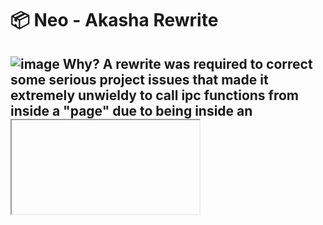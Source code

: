 # 📦 Neo - Akasha Rewrite
![image](https://user-images.githubusercontent.com/98726245/216891610-6acbfb88-6da3-44c1-aadd-35a80f14009b.png)
Why? A rewrite was required to correct some serious project issues that made it extremely unwieldy to call ipc functions from inside a "page" due to being inside an <iframe>
---
## Parity Checklist
* Search ✅ (Exact Match, RegEx, Fuzzy Search!)
* Characters ✅
* Weapons 🏗️ (0%)
* Artifacts
* Materials
* Food
* Animals
* Enemies
* Theme-ing
* Linkables

## Goals
* [Genshin Optimizer](https://frzyc.github.io/genshin-optimizer/)-like G.O.O.D. db & management
* [Genshin Optimizer](https://frzyc.github.io/genshin-optimizer/)-like character optimization features
* Built-in OCR for character, weapon, and artifact scanning
---
## Differences

* "Page"-accents now apply to the sidebar
* "Page" fade-out now functions correctly
* "Pages" resize along with the viewport
* Future-HoyoLab map implementation will either open a BrowserView overlay or just a new window
* De-cluttered directory
  * CSS files reduced to `style` file, and `theme` file
  * "Pages" are JS files that append to the viewport, not an iframe, which means IPC calls are actually possible
  * `data` folder no-longer generated, now just calls genshin-db directly (Zero clue why I chose to do it the previous way)
